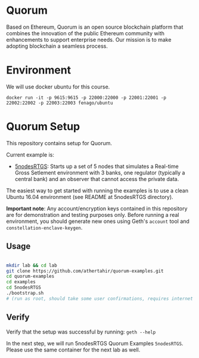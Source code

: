 # Quorum 

Based on Ethereum, Quorum is an open source blockchain platform that combines the innovation of the public Ethereum community with enhancements to support enterprise needs. Our mission is to make adopting blockchain a seamless process.

# Environment
We will use docker ubuntu for this course.

`docker run -it -p 9615:9615 -p 22000:22000 -p 22001:22001 -p 22002:22002 -p 22003:22003 fenago/ubuntu`

# Quorum Setup

This repository contains setup for Quorum.

Current example is:
* [5nodesRTGS](https://github.com/bacen/quorum-examples/tree/master/examples/5nodesRTGS): Starts up a set of 5 nodes that simulates a Real-time Gross Setlement environment with 3 banks, one regulator (typically a central bank) and an observer that cannot access the private data. 

The easiest way to get started with running the examples is to use a clean Ubuntu 16.04 environment (see README at 5nodesRTGS directory).

**Important note**: Any account/encryption keys contained in this repository are for
demonstration and testing purposes only. Before running a real environment, you should
generate new ones using Geth's `account` tool and `constellation-enclave-keygen`.

## Usage
```sh

mkdir lab && cd lab
git clone https://github.com/athertahir/quorum-examples.git
cd quorum-examples
cd examples
cd 5nodesRTGS
./bootstrap.sh
# (run as root, should take some user confirmations, requires internet connection)
```

## Verify

Verify that the setup was successful by running: `geth --help`

In the next step, we will run 5nodesRTGS Quorum Examples `5nodesRTGS`. Please use the same container for the next lab as well.